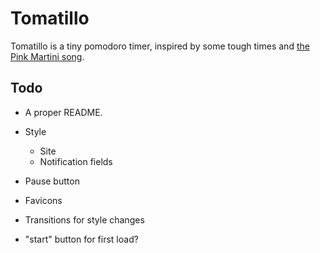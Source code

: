# Tomatillo

Tomatillo is a tiny pomodoro timer, inspired by some tough times and [the Pink Martini song](https://www.youtube.com/watch?v=bX2Hg4ldMws).

## Todo

+ A proper README.

+ Style
    + Site
    + Notification fields

+ Pause button

+ Favicons

+ Transitions for style changes

+ "start" button for first load?